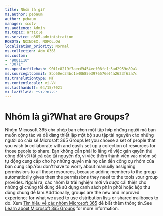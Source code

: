 ```yaml
---
title: Nhóm là gì?
ms.author: pebaum
author: pebaum
manager: scotv
ms.audience: Admin
ms.topic: article
ms.service: o365-administration
ROBOTS: NOINDEX, NOFOLLOW
localization_priority: Normal
ms.collection: Adm_O365
ms.custom:
- "9001110"
- "3071"
ms.openlocfilehash: 9011c8219f7aec09454ecf08fc1c5ad2959e89a3
ms.sourcegitcommit: 8bc60ec34bc1e40685e3976576e04a2623f63a7c
ms.translationtype: MT
ms.contentlocale: vi-VN
ms.lasthandoff: 04/15/2021
ms.locfileid: "51770725"
---
```

# <a name="what-are-groups"></a><span data-ttu-id="3a47c-102">Nhóm là gì?</span><span class="sxs-lookup"><span data-stu-id="3a47c-102">What are Groups?</span></span>

<span data-ttu-id="3a47c-103">Nhóm Microsoft 365 cho phép bạn chọn một tập hợp những người mà bạn muốn cộng tác và dễ dàng thiết lập một bộ sưu tập tài nguyên cho những người đó chia sẻ.</span><span class="sxs-lookup"><span data-stu-id="3a47c-103">Microsoft 365 Groups let you choose a set of people that you wish to collaborate with and easily set up a collection of resources for those people to share.</span></span> <span data-ttu-id="3a47c-104">Bạn không cần phải lo lắng về việc gán quyền thủ công đối với tất cả các tài nguyên đó, vì việc thêm thành viên vào nhóm sẽ tự động cung cấp cho họ những quyền mà họ cần đến công cụ nhóm của bạn cung cấp.</span><span class="sxs-lookup"><span data-stu-id="3a47c-104">You don't have to worry about manually assigning permissions to all those resources, because adding members to the group automatically gives them the permissions they need to the tools your group provides.</span></span> <span data-ttu-id="3a47c-105">Ngoài ra, các nhóm là trải nghiệm mới và được cải thiện cho những gì chúng tôi dùng để sử dụng danh sách phân phối hoặc hộp thư dùng chung để làm.</span><span class="sxs-lookup"><span data-stu-id="3a47c-105">Additionally, groups are the new and improved experience for what we used to use distribution lists or shared mailboxes to do.</span></span>  <span data-ttu-id="3a47c-106">Xem [Tìm hiểu về các nhóm Microsoft 365](https://support.office.com/article/b565caa1-5c40-40ef-9915-60fdb2d97fa2) để biết thêm thông tin.</span><span class="sxs-lookup"><span data-stu-id="3a47c-106">See [Learn about Microsoft 365 Groups](https://support.office.com/article/b565caa1-5c40-40ef-9915-60fdb2d97fa2) for more information.</span></span> 